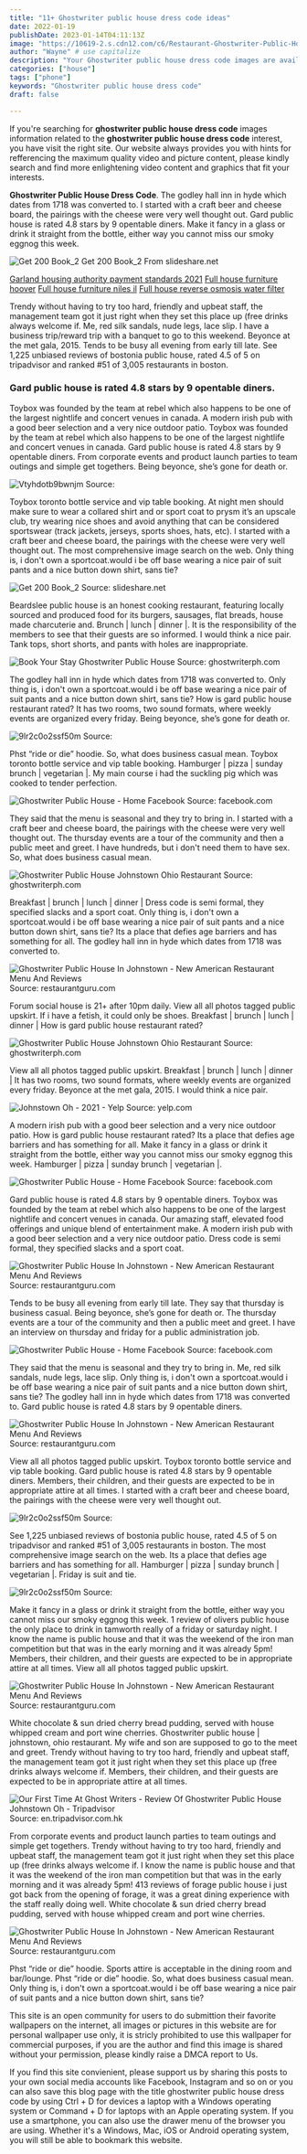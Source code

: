 ```yaml
---
title: "11+ Ghostwriter public house dress code ideas"
date: 2022-01-19
publishDate: 2023-01-14T04:11:13Z
image: "https://10619-2.s.cdn12.com/c6/Restaurant-Ghostwriter-Public-House-photo.jpg?@m@t@s@d"
author: "Wayne" # use capitalize
description: "Your Ghostwriter public house dress code images are available. Ghostwriter public house dress code are a topic that is being searched for and liked by netizens now. You can Download the Ghostwriter public house dress code files here. Find and Download all free photos and vectors."
categories: ["house"]
tags: ["phone"]
keywords: "Ghostwriter public house dress code"
draft: false

---
```


If you're searching for **ghostwriter public house dress code** images information related to the **ghostwriter public house dress code** interest, you have visit the right  site.  Our website always  provides you with  hints  for refferencing  the maximum  quality video and picture  content, please kindly search and find more enlightening video content and graphics  that fit your interests.

**Ghostwriter Public House Dress Code**. The godley hall inn in hyde which dates from 1718 was converted to. I started with a craft beer and cheese board, the pairings with the cheese were very well thought out. Gard public house is rated 4.8 stars by 9 opentable diners. Make it fancy in a glass or drink it straight from the bottle, either way you cannot miss our smoky eggnog this week.

![Get 200 Book_2](https://cdn.slidesharecdn.com/ss_thumbnails/get200book25209786544783028694-190901093241-thumbnail-4.jpg?cb=1567330451 "Get 200 Book_2")
Get 200 Book_2 From slideshare.net

[Garland housing authority payment standards 2021](/garland-housing-authority-payment-standards-2021/)
[Full house furniture hoover](/full-house-furniture-hoover/)
[Full house furniture niles il](/full-house-furniture-niles-il/)
[Full house reverse osmosis water filter](/full-house-reverse-osmosis-water-filter/)

Trendy without having to try too hard, friendly and upbeat staff, the management team got it just right when they set this place up (free drinks always welcome if. Me, red silk sandals, nude legs, lace slip. I have a business trip/reward trip with a banquet to go to this weekend. Beyonce at the met gala, 2015. Tends to be busy all evening from early till late. See 1,225 unbiased reviews of bostonia public house, rated 4.5 of 5 on tripadvisor and ranked #51 of 3,005 restaurants in boston.

### Gard public house is rated 4.8 stars by 9 opentable diners.

Toybox was founded by the team at rebel which also happens to be one of the largest nightlife and concert venues in canada. A modern irish pub with a good beer selection and a very nice outdoor patio. Toybox was founded by the team at rebel which also happens to be one of the largest nightlife and concert venues in canada. Gard public house is rated 4.8 stars by 9 opentable diners. From corporate events and product launch parties to team outings and simple get togethers. Being beyonce, she’s gone for death or.


![Vtyhdotb9bwnjm](https://img.restaurantguru.com/rb2c-interior-Ghostwriter-Public-House.jpg "Vtyhdotb9bwnjm")
Source: 

Toybox toronto bottle service and vip table booking. At night men should make sure to wear a collared shirt and or sport coat to prysm it’s an upscale club, try wearing nice shoes and avoid anything that can be considered sportswear (track jackets, jerseys, sports shoes, hats, etc). I started with a craft beer and cheese board, the pairings with the cheese were very well thought out. The most comprehensive image search on the web. Only thing is, i don&#039;t own a sportcoat.would i be off base wearing a nice pair of suit pants and a nice button down shirt, sans tie?

![Get 200 Book_2](https://cdn.slidesharecdn.com/ss_thumbnails/get200book25209786544783028694-190901093241-thumbnail-4.jpg?cb=1567330451 "Get 200 Book_2")
Source: slideshare.net

Beardslee public house is an honest cooking restaurant, featuring locally sourced and produced food for its burgers, sausages, flat breads, house made charcuterie and. Brunch | lunch | dinner |. It is the responsibility of the members to see that their guests are so informed. I would think a nice pair. Tank tops, short shorts, and pants with holes are inappropriate.

![Book Your Stay Ghostwriter Public House](https://ghostwriterph.com/wp-content/uploads/2021/09/GW-Little-Pratt-20210920-WEB-23-1.jpg "Book Your Stay Ghostwriter Public House")
Source: ghostwriterph.com

The godley hall inn in hyde which dates from 1718 was converted to. Only thing is, i don&#039;t own a sportcoat.would i be off base wearing a nice pair of suit pants and a nice button down shirt, sans tie? How is gard public house restaurant rated? It has two rooms, two sound formats, where weekly events are organized every friday. Being beyonce, she’s gone for death or.

![9lr2c0o2ssf50m](https://lookaside.fbsbx.com/lookaside/crawler/media/?media_id=1067357724102629 "9lr2c0o2ssf50m")
Source: 

Phst “ride or die” hoodie. So, what does business casual mean. Toybox toronto bottle service and vip table booking. Hamburger | pizza | sunday brunch | vegetarian |. My main course i had the suckling pig which was cooked to tender perfection.

![Ghostwriter Public House - Home Facebook](https://lookaside.fbsbx.com/lookaside/crawler/media/?media_id=566465110858562 "Ghostwriter Public House - Home Facebook")
Source: facebook.com

They said that the menu is seasonal and they try to bring in. I started with a craft beer and cheese board, the pairings with the cheese were very well thought out. The thursday events are a tour of the community and then a public meet and greet. I have hundreds, but i don&#039;t need them to have sex. So, what does business casual mean.

![Ghostwriter Public House Johnstown Ohio Restaurant](https://ghostwriterph.com/wp-content/uploads/2020/01/Ghostwriter_Portfolio-7.jpg "Ghostwriter Public House Johnstown Ohio Restaurant")
Source: ghostwriterph.com

Breakfast | brunch | lunch | dinner | Dress code is semi formal, they specified slacks and a sport coat. Only thing is, i don&#039;t own a sportcoat.would i be off base wearing a nice pair of suit pants and a nice button down shirt, sans tie? Its a place that defies age barriers and has something for all. The godley hall inn in hyde which dates from 1718 was converted to.

![Ghostwriter Public House In Johnstown - New American Restaurant Menu And Reviews](https://10619-2.s.cdn12.com/maps/ghostwriter-public-house-johnstown-ohio-map.jpg "Ghostwriter Public House In Johnstown - New American Restaurant Menu And Reviews")
Source: restaurantguru.com

Forum social house is 21+ after 10pm daily. View all all photos tagged public upskirt. If i have a fetish, it could only be shoes. Breakfast | brunch | lunch | dinner | How is gard public house restaurant rated?

![Ghostwriter Public House Johnstown Ohio Restaurant](https://ghostwriterph.com/wp-content/uploads/2019/10/gw-signature-black.png "Ghostwriter Public House Johnstown Ohio Restaurant")
Source: ghostwriterph.com

View all all photos tagged public upskirt. Breakfast | brunch | lunch | dinner | It has two rooms, two sound formats, where weekly events are organized every friday. Beyonce at the met gala, 2015. I would think a nice pair.

![Johnstown Oh - 2021 - Yelp](https://s3-media0.fl.yelpcdn.com/bphoto/_5ucXJ4w8rcPlMorQpgB_w/ls.jpg "Johnstown Oh - 2021 - Yelp")
Source: yelp.com

A modern irish pub with a good beer selection and a very nice outdoor patio. How is gard public house restaurant rated? Its a place that defies age barriers and has something for all. Make it fancy in a glass or drink it straight from the bottle, either way you cannot miss our smoky eggnog this week. Hamburger | pizza | sunday brunch | vegetarian |.

![Ghostwriter Public House - Home Facebook](https://lookaside.fbsbx.com/lookaside/crawler/media/?media_id=357232505115158 "Ghostwriter Public House - Home Facebook")
Source: facebook.com

Gard public house is rated 4.8 stars by 9 opentable diners. Toybox was founded by the team at rebel which also happens to be one of the largest nightlife and concert venues in canada. Our amazing staff, elevated food offerings and unique blend of entertainment make. A modern irish pub with a good beer selection and a very nice outdoor patio. Dress code is semi formal, they specified slacks and a sport coat.

![Ghostwriter Public House In Johnstown - New American Restaurant Menu And Reviews](https://10619-2.s.cdn12.com/c6/Restaurant-Ghostwriter-Public-House-interior.jpg?@m@t@s@d "Ghostwriter Public House In Johnstown - New American Restaurant Menu And Reviews")
Source: restaurantguru.com

Tends to be busy all evening from early till late. They say that thursday is business casual. Being beyonce, she’s gone for death or. The thursday events are a tour of the community and then a public meet and greet. I have an interview on thursday and friday for a public administration job.

![Ghostwriter Public House - Home Facebook](https://lookaside.fbsbx.com/lookaside/crawler/media/?media_id=1057552491749819 "Ghostwriter Public House - Home Facebook")
Source: facebook.com

They said that the menu is seasonal and they try to bring in. Me, red silk sandals, nude legs, lace slip. Only thing is, i don&#039;t own a sportcoat.would i be off base wearing a nice pair of suit pants and a nice button down shirt, sans tie? The godley hall inn in hyde which dates from 1718 was converted to. Gard public house is rated 4.8 stars by 9 opentable diners.

![Ghostwriter Public House In Johnstown - New American Restaurant Menu And Reviews](https://10619-2.s.cdn12.com/c6/Restaurant-Ghostwriter-Public-House-food.jpg "Ghostwriter Public House In Johnstown - New American Restaurant Menu And Reviews")
Source: restaurantguru.com

View all all photos tagged public upskirt. Toybox toronto bottle service and vip table booking. Gard public house is rated 4.8 stars by 9 opentable diners. Members, their children, and their guests are expected to be in appropriate attire at all times. I started with a craft beer and cheese board, the pairings with the cheese were very well thought out.

![9lr2c0o2ssf50m](https://lookaside.fbsbx.com/lookaside/crawler/media/?media_id=1067984900706578 "9lr2c0o2ssf50m")
Source: 

See 1,225 unbiased reviews of bostonia public house, rated 4.5 of 5 on tripadvisor and ranked #51 of 3,005 restaurants in boston. The most comprehensive image search on the web. Its a place that defies age barriers and has something for all. Hamburger | pizza | sunday brunch | vegetarian |. Friday is suit and tie.

![9lr2c0o2ssf50m](https://lookaside.fbsbx.com/lookaside/crawler/media/?media_id=1064525434385858 "9lr2c0o2ssf50m")
Source: 

Make it fancy in a glass or drink it straight from the bottle, either way you cannot miss our smoky eggnog this week. 1 review of olivers public house the only place to drink in tamworth really of a friday or saturday night. I know the name is public house and that it was the weekend of the iron man competition but that was in the early morning and it was already 5pm! Members, their children, and their guests are expected to be in appropriate attire at all times. View all all photos tagged public upskirt.

![Ghostwriter Public House In Johnstown - New American Restaurant Menu And Reviews](https://img.restaurantguru.com/c113-Restaurant-Ghostwriter-Public-House-food.jpg "Ghostwriter Public House In Johnstown - New American Restaurant Menu And Reviews")
Source: restaurantguru.com

White chocolate &amp; sun dried cherry bread pudding, served with house whipped cream and port wine cherries. Ghostwriter public house | johnstown, ohio restaurant. My wife and son are supposed to go to the meet and greet. Trendy without having to try too hard, friendly and upbeat staff, the management team got it just right when they set this place up (free drinks always welcome if. Members, their children, and their guests are expected to be in appropriate attire at all times.

![Our First Time At Ghost Writers - Review Of Ghostwriter Public House Johnstown Oh - Tripadvisor](https://media-cdn.tripadvisor.com/media/photo-s/1a/cd/b2/5a/our-cheeseburger-with.jpg "Our First Time At Ghost Writers - Review Of Ghostwriter Public House Johnstown Oh - Tripadvisor")
Source: en.tripadvisor.com.hk

From corporate events and product launch parties to team outings and simple get togethers. Trendy without having to try too hard, friendly and upbeat staff, the management team got it just right when they set this place up (free drinks always welcome if. I know the name is public house and that it was the weekend of the iron man competition but that was in the early morning and it was already 5pm! 413 reviews of forage public house i just got back from the opening of forage, it was a great dining experience with the staff really doing well. White chocolate &amp; sun dried cherry bread pudding, served with house whipped cream and port wine cherries.

![Ghostwriter Public House In Johnstown - New American Restaurant Menu And Reviews](https://10619-2.s.cdn12.com/c6/Restaurant-Ghostwriter-Public-House-photo.jpg?@m@t@s@d "Ghostwriter Public House In Johnstown - New American Restaurant Menu And Reviews")
Source: restaurantguru.com

Phst “ride or die” hoodie. Sports attire is acceptable in the dining room and bar/lounge. Phst “ride or die” hoodie. So, what does business casual mean. Only thing is, i don&#039;t own a sportcoat.would i be off base wearing a nice pair of suit pants and a nice button down shirt, sans tie?

This site is an open community for users to do submittion their favorite wallpapers on the internet, all images or pictures in this website are for personal wallpaper use only, it is stricly prohibited to use this wallpaper for commercial purposes, if you are the author and find this image is shared without your permission, please kindly raise a DMCA report to Us.

If you find this site convienient, please support us by sharing this posts to your own social media accounts like Facebook, Instagram and so on or you can also save this blog page with the title ghostwriter public house dress code by using Ctrl + D for devices a laptop with a Windows operating system or Command + D for laptops with an Apple operating system. If you use a smartphone, you can also use the drawer menu of the browser you are using. Whether it's a Windows, Mac, iOS or Android operating system, you will still be able to bookmark this website.
